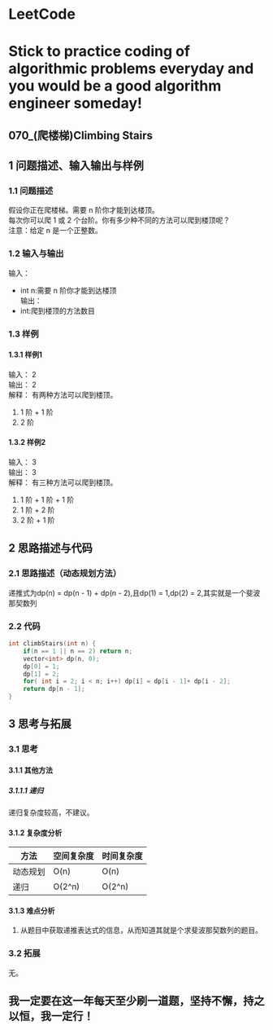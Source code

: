 # LeetCode
# Stick to practice coding of algorithmic problems everyday and you would be a good algorithm engineer someday!
## 070_(爬楼梯)Climbing Stairs
## 1 问题描述、输入输出与样例
### 1.1 问题描述
假设你正在爬楼梯。需要 n 阶你才能到达楼顶。<br>
每次你可以爬 1 或 2 个台阶。你有多少种不同的方法可以爬到楼顶呢？<br>
注意：给定 n 是一个正整数。<br>
### 1.2 输入与输出
输入：<br>
* int n:需要 n 阶你才能到达楼顶<br>
输出：<br>
* int:爬到楼顶的方法数目<br>
### 1.3 样例
#### 1.3.1 样例1
输入： 2<br>
输出： 2<br>
解释： 有两种方法可以爬到楼顶。<br>
1.  1 阶 + 1 阶<br>
2.  2 阶<br>
#### 1.3.2 样例2
输入： 3<br>
输出： 3<br>
解释： 有三种方法可以爬到楼顶。<br>
1.  1 阶 + 1 阶 + 1 阶<br>
2.  1 阶 + 2 阶<br>
3.  2 阶 + 1 阶<br>
## 2 思路描述与代码	
### 2.1 思路描述（动态规划方法）
递推式为dp(n) = dp(n - 1) + dp(n - 2),且dp(1) = 1,dp(2) = 2,其实就是一个斐波那契数列
### 2.2 代码
```cpp
int climbStairs(int n) {
    if(n == 1 || n == 2) return n;
    vector<int> dp(n, 0);
    dp[0] = 1;
    dp[1] = 2;
    for( int i = 2; i < n; i++) dp[i] = dp[i - 1]+ dp[i - 2];
    return dp[n - 1];
}
```
## 3 思考与拓展
### 3.1 思考
#### 3.1.1 其他方法
##### 3.1.1.1 递归
递归复杂度较高，不建议。
#### 3.1.2 复杂度分析
方法|空间复杂度|时间复杂度
--- | --- | ---
动态规划|O(n)|O(n)
递归|O(2^n)|O(2^n)
#### 3.1.3 难点分析
1. 从题目中获取递推表达式的信息，从而知道其就是个求斐波那契数列的题目。
### 3.2 拓展
无。
	  
## 我一定要在这一年每天至少刷一道题，坚持不懈，持之以恒，我一定行！
